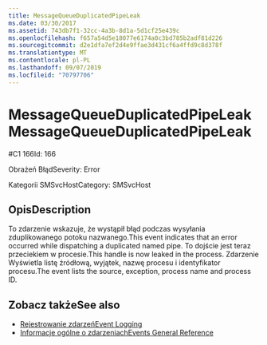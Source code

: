 ```yaml
---
title: MessageQueueDuplicatedPipeLeak
ms.date: 03/30/2017
ms.assetid: 743db7f1-32cc-4a3b-8d1a-5d1cf25e439c
ms.openlocfilehash: f657a54d5e18077e6174a0c3bd785b2adf81d226
ms.sourcegitcommit: d2e1dfa7ef2d4e9ffae3d431cf6a4ffd9c8d378f
ms.translationtype: MT
ms.contentlocale: pl-PL
ms.lasthandoff: 09/07/2019
ms.locfileid: "70797706"
---
```

# <a name="messagequeueduplicatedpipeleak"></a><span data-ttu-id="4d5f2-102">MessageQueueDuplicatedPipeLeak</span><span class="sxs-lookup"><span data-stu-id="4d5f2-102">MessageQueueDuplicatedPipeLeak</span></span>
<span data-ttu-id="4d5f2-103">#C1 166</span><span class="sxs-lookup"><span data-stu-id="4d5f2-103">Id: 166</span></span>  
  
 <span data-ttu-id="4d5f2-104">Obrażeń Błąd</span><span class="sxs-lookup"><span data-stu-id="4d5f2-104">Severity: Error</span></span>  
  
 <span data-ttu-id="4d5f2-105">Kategorii SMSvcHost</span><span class="sxs-lookup"><span data-stu-id="4d5f2-105">Category: SMSvcHost</span></span>  
  
## <a name="description"></a><span data-ttu-id="4d5f2-106">Opis</span><span class="sxs-lookup"><span data-stu-id="4d5f2-106">Description</span></span>  
 <span data-ttu-id="4d5f2-107">To zdarzenie wskazuje, że wystąpił błąd podczas wysyłania zduplikowanego potoku nazwanego.</span><span class="sxs-lookup"><span data-stu-id="4d5f2-107">This event indicates that an error occurred while dispatching a duplicated named pipe.</span></span> <span data-ttu-id="4d5f2-108">To dojście jest teraz przeciekiem w procesie.</span><span class="sxs-lookup"><span data-stu-id="4d5f2-108">This handle is now leaked in the process.</span></span> <span data-ttu-id="4d5f2-109">Zdarzenie Wyświetla listę źródłową, wyjątek, nazwę procesu i identyfikator procesu.</span><span class="sxs-lookup"><span data-stu-id="4d5f2-109">The event lists the source, exception, process name and process ID.</span></span>  
  
## <a name="see-also"></a><span data-ttu-id="4d5f2-110">Zobacz także</span><span class="sxs-lookup"><span data-stu-id="4d5f2-110">See also</span></span>

- [<span data-ttu-id="4d5f2-111">Rejestrowanie zdarzeń</span><span class="sxs-lookup"><span data-stu-id="4d5f2-111">Event Logging</span></span>](index.md)
- [<span data-ttu-id="4d5f2-112">Informacje ogólne o zdarzeniach</span><span class="sxs-lookup"><span data-stu-id="4d5f2-112">Events General Reference</span></span>](events-general-reference.md)
